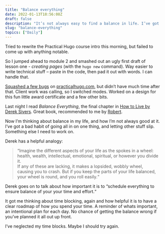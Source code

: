 ```yaml
---
title: "Balance everything"
date: 2022-01-13T18:56:08Z
draft: false
description: "It’s not always easy to find a balance in life. I’ve got a bad habit of going all in on one thing, and letting other stuff slip."
slug: "balance-everything"
topics: ["Daily"]
---
```


Tried to rewrite the Practical Hugo course intro this morning, but failed to come up with anything notable. 

So I jumped ahead to module 2 and smashed out an ugly first draft of lesson one - *creating pages* (with the `hugo new` command). Way easier to write technical stuff – paste in the code, then pad it out with words. I can handle that.

[Squashed a few bugs](https://practicalhugo.com/changelog/fonts-footer/) on [practicalhugo.com](http://practicalhugo.com), but didn’t have much time after that. Client work was calling, so I switched modes. Worked on a design for this fun little award certificate and a few other bits.

Last night I read *Balance Everything*, the final chapter in [How to Live by Derek Sivers](https://sive.rs/h). Great book, recommended to me by [Robert](https://www.robertjelenic.com/). 

Now I’m thinking about balance in my life, and how I’m not always good at it. I’ve got a bad habit of going all in on one thing, and letting other stuff slip. Something else I need to work on. 

Derek has a helpful analogy:

> “Imagine the different aspects of your life as the spokes in a wheel: health, wealth, intellectual, emotional, spiritual, or however you divide it.   
> If any of these are lacking, it makes a lopsided, wobbly wheel, causing you to crash. 
> But if you keep the parts of your life balanced, your wheel is round, and you roll easily.“


Derek goes on to talk about how important it is to “schedule everything to ensure balance of your your time and effort.“ 

It got me thinking about time blocking, again and how helpful it is to have a clear roadmap of how you spend your time. A reminder of whats important, an intentional plan for each day. No chance of getting the balance wrong if you’ve planned it all out up front.

I’ve neglected my time blocks. Maybe I should try again.